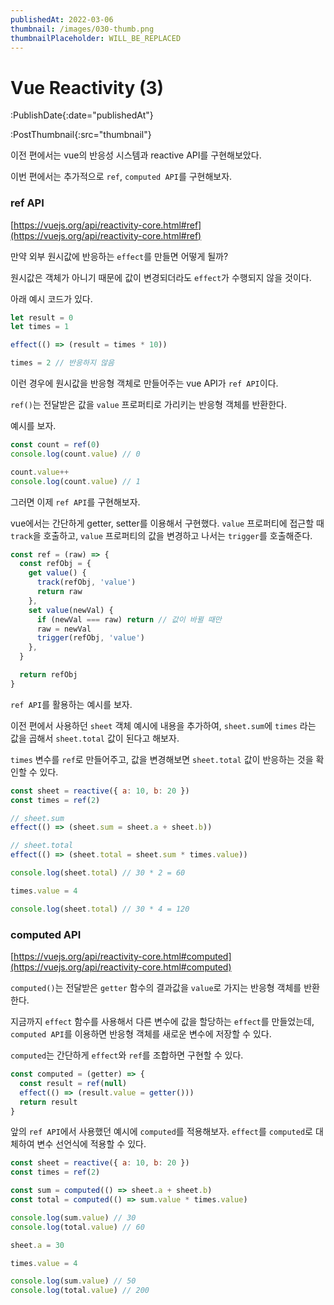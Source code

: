 ```yaml
---
publishedAt: 2022-03-06
thumbnail: /images/030-thumb.png
thumbnailPlaceholder: WILL_BE_REPLACED
---
```


# Vue Reactivity (3)

:PublishDate{:date="publishedAt"}

:PostThumbnail{:src="thumbnail"}

이전 편에서는 vue의 반응성 시스템과 reactive API를 구현해보았다.

이번 편에서는 추가적으로 `ref`, `computed API`를 구현해보자.

### ref API

[https://vuejs.org/api/reactivity-core.html#ref](https://vuejs.org/api/reactivity-core.html#ref)

만약 외부 원시값에 반응하는 `effect`를 만들면 어떻게 될까?

원시값은 객체가 아니기 때문에 값이 변경되더라도 `effect`가 수행되지 않을 것이다.

아래 예시 코드가 있다.

```jsx
let result = 0
let times = 1

effect(() => (result = times * 10))

times = 2 // 반응하지 않음
```

이런 경우에 원시값을 반응형 객체로 만들어주는 vue API가 `ref API`이다.

`ref()`는 전달받은 값을 `value` 프로퍼티로 가리키는 반응형 객체를 반환한다.

예시를 보자.

```jsx
const count = ref(0)
console.log(count.value) // 0

count.value++
console.log(count.value) // 1
```

그러면 이제 `ref API`를 구현해보자.

vue에서는 간단하게 getter, setter를 이용해서 구현했다. `value` 프로퍼티에 접근할 때 `track`을 호출하고, `value` 프로퍼티의 값을 변경하고 나서는 `trigger`를 호출해준다.

```jsx
const ref = (raw) => {
  const refObj = {
    get value() {
      track(refObj, 'value')
      return raw
    },
    set value(newVal) {
      if (newVal === raw) return // 값이 바뀔 때만
      raw = newVal
      trigger(refObj, 'value')
    },
  }

  return refObj
}
```

`ref API`를 활용하는 예시를 보자.

이전 편에서 사용하던 `sheet` 객체 예시에 내용을 추가하여, `sheet.sum`에 `times` 라는 값을 곱해서 `sheet.total` 값이 된다고 해보자.

`times` 변수를 `ref`로 만들어주고, 값을 변경해보면 `sheet.total` 값이 반응하는 것을 확인할 수 있다.

```jsx
const sheet = reactive({ a: 10, b: 20 })
const times = ref(2)

// sheet.sum
effect(() => (sheet.sum = sheet.a + sheet.b))

// sheet.total
effect(() => (sheet.total = sheet.sum * times.value))

console.log(sheet.total) // 30 * 2 = 60

times.value = 4

console.log(sheet.total) // 30 * 4 = 120
```

### computed API

[https://vuejs.org/api/reactivity-core.html#computed](https://vuejs.org/api/reactivity-core.html#computed)

`computed()`는 전달받은 `getter` 함수의 결과값을 `value`로 가지는 반응형 객체를 반환한다.

지금까지 `effect` 함수를 사용해서 다른 변수에 값을 할당하는 `effect`를 만들었는데, `computed API`를 이용하면 반응형 객체를 새로운 변수에 저장할 수 있다.

`computed`는 간단하게 `effect`와 `ref`를 조합하면 구현할 수 있다.

```jsx
const computed = (getter) => {
  const result = ref(null)
  effect(() => (result.value = getter()))
  return result
}
```

앞의 `ref API`에서 사용했던 예시에 `computed`를 적용해보자. `effect`를 `computed`로 대체하여 변수 선언식에 적용할 수 있다.

```jsx
const sheet = reactive({ a: 10, b: 20 })
const times = ref(2)

const sum = computed(() => sheet.a + sheet.b)
const total = computed(() => sum.value * times.value)

console.log(sum.value) // 30
console.log(total.value) // 60

sheet.a = 30

times.value = 4

console.log(sum.value) // 50
console.log(total.value) // 200
```
